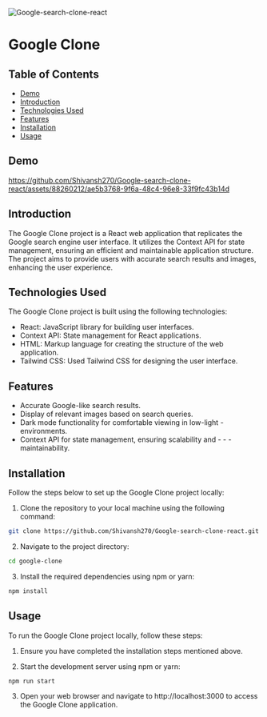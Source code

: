 ![Google-search-clone-react](https://github.com/Shivansh270/Google-search-clone-react/assets/88260212/df427628-8bbf-4697-8949-a6c983a24a9c)
# Google Clone


## Table of Contents


* [Demo](#Demo)
* [Introduction](#Introduction)
* [Technologies Used](#Technologies-Used)
* [Features](#Features)
* [Installation](#Installation)
* [Usage](#Usage)



## Demo


https://github.com/Shivansh270/Google-search-clone-react/assets/88260212/ae5b3768-9f6a-48c4-96e8-33f9fc43b14d


## Introduction

The Google Clone project is a React web application that replicates the Google search engine user interface. It utilizes the Context API for state management, ensuring an efficient and maintainable application structure. The project aims to provide users with accurate search results and images, enhancing the user experience.

## Technologies Used
The Google Clone project is built using the following technologies:

- React: JavaScript library for building user interfaces.
- Context API: State management for React applications.
- HTML: Markup language for creating the structure of the web application.
- Tailwind CSS: Used Tailwind CSS for designing the user interface.

## Features
- Accurate Google-like search results.
- Display of relevant images based on search queries.
- Dark mode functionality for comfortable viewing in low-light - environments.
- Context API for state management, ensuring scalability and - - - maintainability.





## Installation

Follow the steps below to set up the Google Clone project locally:

1. Clone the repository to your local machine using the following command:

```bash
git clone https://github.com/Shivansh270/Google-search-clone-react.git
```
2. Navigate to the project directory:
```bash
cd google-clone
````
3. Install the required dependencies using npm or yarn:
```bash
npm install
````

## Usage
To run the Google Clone project locally, follow these steps:

1. Ensure you have completed the installation steps mentioned above.

2. Start the development server using npm or yarn:
```bash
npm run start
```
3. Open your web browser and navigate to http://localhost:3000 to access the Google Clone application.
